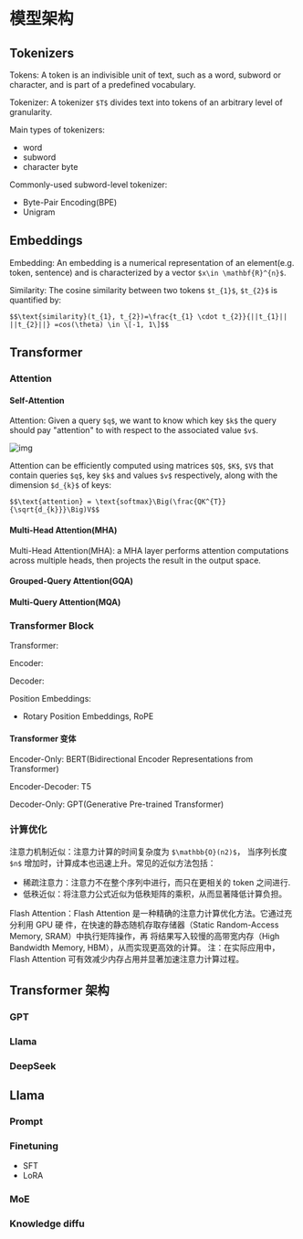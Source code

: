# 模型架构

## Tokenizers

Tokens: A token is an indivisible unit of text, such as a word, subword or character, and is part of a predefined vocabulary.

Tokenizer: A tokenizer `$T$` divides text into tokens of an arbitrary level of granularity.

Main types of tokenizers:

* word
* subword
* character byte

Commonly-used subword-level tokenizer:

* Byte-Pair Encoding(BPE)
* Unigram

## Embeddings

Embedding: An embedding is a numerical representation of an element(e.g. token, sentence) and is characterized by a vector `$x\in \mathbf{R}^{n}$`.

Similarity: The cosine similarity between two tokens `$t_{1}$`, `$t_{2}$` is quantified by:

`$$\text{similarity}(t_{1}, t_{2})=\frac{t_{1} \cdot t_{2}}{||t_{1}|| ||t_{2}||} =cos(\theta) \in \[-1, 1\]$$`

## Transformer

### Attention

#### Self-Attention

Attention: Given a query `$q$`, we want to know which key `$k$` the query should pay "attention" to with respect to the associated value `$v$`.

![img](images/)

Attention can be efficiently computed using matrices `$Q$`, `$K$`, `$V$` that contain queries `$q$`, 
key `$k$` and values `$v$` respectively, along with the dimension `$d_{k}$` of keys:

`$$\text{attention} = \text{softmax}\Big(\frac{QK^{T}}{\sqrt{d_{k}}}\Big)V$$`

#### Multi-Head Attention(MHA)

Multi-Head Attention(MHA): a MHA layer performs attention computations across multiple heads, 
then projects the result in the output space.

#### Grouped-Query Attention(GQA)


#### Multi-Query Attention(MQA)


### Transformer Block

Transformer: 

Encoder:

Decoder:

Position Embeddings:

* Rotary Position Embeddings, RoPE

#### Transformer 变体

Encoder-Only: BERT(Bidirectional Encoder Representations from Transformer)

Encoder-Decoder: T5

Decoder-Only: GPT(Generative Pre-trained Transformer)

### 计算优化

注意力机制近似：注意力计算的时间复杂度为 `$\mathbb{O}(n2)$`，
当序列长度 `$n$` 增加时，计算成本也迅速上升。常见的近似方法包括：

* 稀疏注意力：注意力不在整个序列中进行，而只在更相关的 token 之间进行.
* 低秩近似：将注意力公式近似为低秩矩阵的乘积，从而显著降低计算负担。

Flash Attention：Flash Attention 是一种精确的注意力计算优化方法。它通过充分利用 GPU 硬
件，在快速的静态随机存取存储器（Static Random-Access Memory, SRAM）中执行矩阵操作，再
将结果写入较慢的高带宽内存（High Bandwidth Memory, HBM），从而实现更高效的计算。
注：在实际应用中，Flash Attention 可有效减少内存占用并显著加速注意力计算过程。


## Transformer 架构

### GPT


### Llama


### DeepSeek


## Llama

### Prompt


### Finetuning

* SFT
* LoRA

### MoE


### Knowledge diffu

### 

